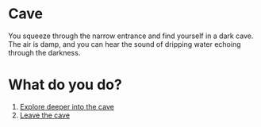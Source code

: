 # Cave

You squeeze through the narrow entrance and find yourself in a dark cave. The air is damp, and you can hear the sound of dripping water echoing through the darkness.

# What do you do?

1. [Explore deeper into the cave](explore_cave.md)
2. [Leave the cave](leave_cave.md)

